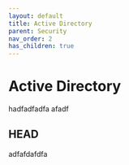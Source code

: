 ```yaml
---
layout: default
title: Active Directory
parent: Security
nav_order: 2
has_children: true
---
```


# Active Directory
hadfadfadfa
afadf


## HEAD
adfafdafdfa
